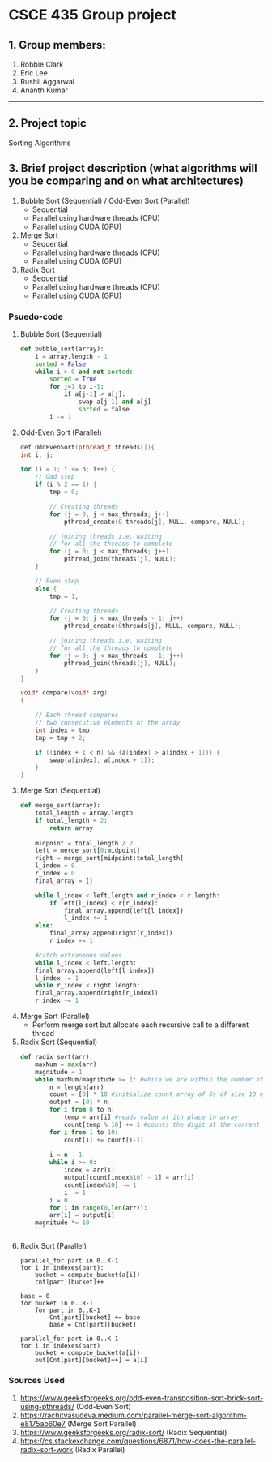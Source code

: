 # CSCE 435 Group project

## 1. Group members:
1. Robbie Clark
2. Eric Lee
3. Rushil Aggarwal
4. Ananth Kumar

---

## 2. Project topic
Sorting Algorithms

## 3. Brief project description (what algorithms will you be comparing and on what architectures)

1. Bubble Sort (Sequential) / Odd-Even Sort (Parallel)
    - Sequential
    - Parallel using hardware threads (CPU)
    - Parallel using CUDA (GPU)
2. Merge Sort
    - Sequential
    - Parallel using hardware threads (CPU)
    - Parallel using CUDA (GPU)
3. Radix Sort
    - Sequential
    - Parallel using hardware threads (CPU)
    - Parallel using CUDA (GPU)
    
### Psuedo-code
1. Bubble Sort (Sequential)
    ```python
    def bubble_sort(array):
        i = array.length - 1
        sorted = False
        while i > 0 and not sorted:
            sorted = True
            for j=1 to i-1:
                if a[j-1] > a[j]:
                    swap a[j-1] and a[j]
                    sorted = false
            i -= 1
    ```
2. Odd-Even Sort (Parallel)
    ```c++
    def OddEvenSort(pthread_t threads[]){
	int i, j;
 
    for (i = 1; i <= n; i++) {
        // Odd step
        if (i % 2 == 1) {
            tmp = 0;
 
            // Creating threads
            for (j = 0; j < max_threads; j++)
                pthread_create(& threads[j], NULL, compare, NULL);
 
            // joining threads i.e. waiting
            // for all the threads to complete
            for (j = 0; j < max_threads; j++)
                pthread_join(threads[j], NULL);
        }
 
        // Even step
        else {
            tmp = 1;
 
            // Creating threads
            for (j = 0; j < max_threads - 1; j++)
                pthread_create(&threads[j], NULL, compare, NULL);
 
            // joining threads i.e. waiting
            // for all the threads to complete
            for (j = 0; j < max_threads - 1; j++)
                pthread_join(threads[j], NULL);
        }
    }

    void* compare(void* arg)
    {
    
        // Each thread compares
        // two consecutive elements of the array
        int index = tmp;
        tmp = tmp + 2;
    
        if ((index + 1 < n) && (a[index] > a[index + 1])) {
            swap(a[index], a[index + 1]);
        }
    }
    ```
3. Merge Sort (Sequential)
    ```python
    def merge_sort(array):
        total_length = array.length
        if total_length < 2:
            return array
            
        midpoint = total_length / 2
        left = merge_sort[0:midpoint]
        right = merge_sort[midpoint:total_length]
        l_index = 0
        r_index = 0
        final_array = []

        while l_index < left.length and r_index < r.length:
            if left[l_index] < r[r_index]:
                final_array.append(left[l_index])
                l_index += 1
        else:
            final_array.append(right[r_index])
            r_index += 1

        #catch extraneous values
        while l_index < left.length:
        final_array.append(left[l_index])
        l_index += 1
        while r_index < right.length:
        final_array.append(right[r_index])
        r_index += 1
    ```
4. Merge Sort (Parallel)
    - Perform merge sort but allocate each recursive call to a different thread
5. Radix Sort (Sequential)
    ```python
    def radix_sort(arr):
        maxNum = max(arr)
        magnitude = 1
        while maxNum/magnitude >= 1: #while we are within the number of digits of the max number
            n = length(arr)
            count = [0] * 10 #initialize count array of 0s of size 10 each index represents a counter for each digit 0-9
            output = [0] * n
            for i from 0 to n:
                temp = arr[i] #reads value at ith place in array
                count[temp % 10] += 1 #counts the digit at the current index we are looking att
            for i from 1 to 10:
                count[i] += count[i-1]
            
            i = n - 1
            while i >= 0:
                index = arr[i]
                output[count[index%10] - 1] = arr[i]
                count[index%10] -= 1
                i -= 1
            i = 0
            for i in range(0,len(arr)):
    		arr[i] = output[i]
    	magnitude *= 10
        ```
6. Radix Sort (Parallel)
    ```
    parallel_for part in 0..K-1
    for i in indexes(part):
        bucket = compute_bucket(a[i])
        cnt[part][bucket]++

    base = 0
    for bucket in 0..R-1
        for part in 0..K-1
            Cnt[part][bucket] += base
            base = Cnt[part][bucket]

    parallel_for part in 0..K-1
    for i in indexes(part)
        bucket = compute_bucket(a[i])
        out[Cnt[part][bucket]++] = a[i]
    ```

### Sources Used
1. https://www.geeksforgeeks.org/odd-even-transposition-sort-brick-sort-using-pthreads/ (Odd-Even Sort)
2. https://rachitvasudeva.medium.com/parallel-merge-sort-algorithm-e8175ab60e7 (Merge Sort Parallel)
3. https://www.geeksforgeeks.org/radix-sort/ (Radix Sequential)
4. https://cs.stackexchange.com/questions/6871/how-does-the-parallel-radix-sort-work (Radix Parallel)
